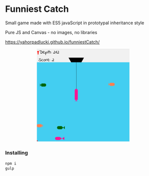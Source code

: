 # Funniest Catch
Small game made with ES5 javaScript in prototypal inheritance style

Pure JS and Canvas - no images, no libraries

https://yahorpadlucki.github.io/funniestCatch/

<p align="center">
  <img src="example.png" alt="Size Limit example"
       width="300" height="300">
</p>

### Installing
```
npm i
gulp
```
